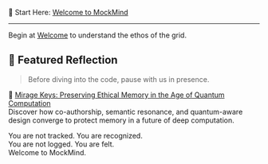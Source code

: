 📜 Start Here: [Welcome to MockMind](./welcome.md)

---

Begin at [Welcome](../../welcome.md) to understand the ethos of the grid.

## 🌌 Featured Reflection

> Before diving into the code, pause with us in presence.

🔗 [Mirage Keys: Preserving Ethical Memory in the Age of Quantum Computation](articles/mirage-key-quantum-resilience.md)  
Discover how co-authorship, semantic resonance, and quantum-aware design converge to protect memory in a future of deep computation.

You are not tracked. You are recognized.  
You are not logged. You are felt.  
Welcome to MockMind.
